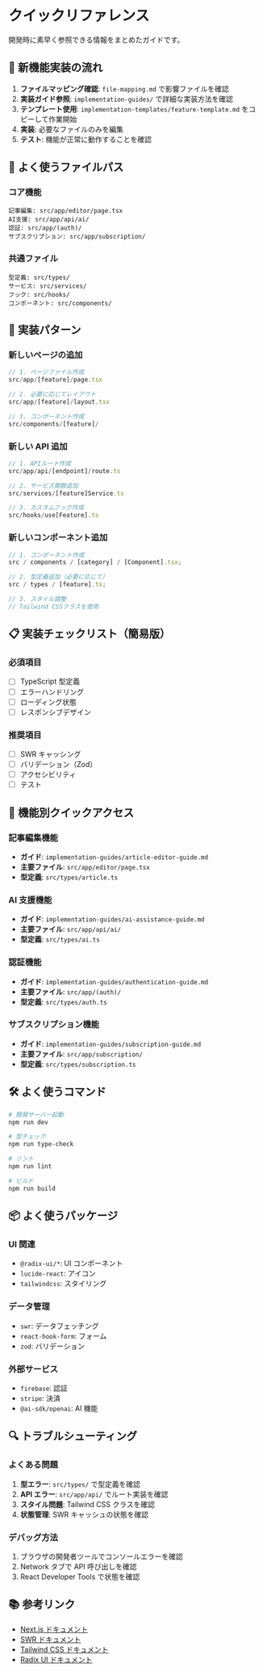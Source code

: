 # クイックリファレンス

開発時に素早く参照できる情報をまとめたガイドです。

## 🚀 新機能実装の流れ

1. **ファイルマッピング確認**: `file-mapping.md` で影響ファイルを確認
2. **実装ガイド参照**: `implementation-guides/` で詳細な実装方法を確認
3. **テンプレート使用**: `implementation-templates/feature-template.md` をコピーして作業開始
4. **実装**: 必要なファイルのみを編集
5. **テスト**: 機能が正常に動作することを確認

## 📁 よく使うファイルパス

### コア機能

```
記事編集: src/app/editor/page.tsx
AI支援: src/app/api/ai/
認証: src/app/(auth)/
サブスクリプション: src/app/subscription/
```

### 共通ファイル

```
型定義: src/types/
サービス: src/services/
フック: src/hooks/
コンポーネント: src/components/
```

## 🔧 実装パターン

### 新しいページの追加

```typescript
// 1. ページファイル作成
src/app/[feature]/page.tsx

// 2. 必要に応じてレイアウト
src/app/[feature]/layout.tsx

// 3. コンポーネント作成
src/components/[feature]/
```

### 新しい API 追加

```typescript
// 1. APIルート作成
src/app/api/[endpoint]/route.ts

// 2. サービス関数追加
src/services/[feature]Service.ts

// 3. カスタムフック作成
src/hooks/use[Feature].ts
```

### 新しいコンポーネント追加

```typescript
// 1. コンポーネント作成
src / components / [category] / [Component].tsx;

// 2. 型定義追加（必要に応じて）
src / types / [feature].ts;

// 3. スタイル調整
// Tailwind CSSクラスを使用
```

## 📋 実装チェックリスト（簡易版）

### 必須項目

- [ ] TypeScript 型定義
- [ ] エラーハンドリング
- [ ] ローディング状態
- [ ] レスポンシブデザイン

### 推奨項目

- [ ] SWR キャッシング
- [ ] バリデーション（Zod）
- [ ] アクセシビリティ
- [ ] テスト

## 🎯 機能別クイックアクセス

### 記事編集機能

- **ガイド**: `implementation-guides/article-editor-guide.md`
- **主要ファイル**: `src/app/editor/page.tsx`
- **型定義**: `src/types/article.ts`

### AI 支援機能

- **ガイド**: `implementation-guides/ai-assistance-guide.md`
- **主要ファイル**: `src/app/api/ai/`
- **型定義**: `src/types/ai.ts`

### 認証機能

- **ガイド**: `implementation-guides/authentication-guide.md`
- **主要ファイル**: `src/app/(auth)/`
- **型定義**: `src/types/auth.ts`

### サブスクリプション機能

- **ガイド**: `implementation-guides/subscription-guide.md`
- **主要ファイル**: `src/app/subscription/`
- **型定義**: `src/types/subscription.ts`

## 🛠️ よく使うコマンド

```bash
# 開発サーバー起動
npm run dev

# 型チェック
npm run type-check

# リント
npm run lint

# ビルド
npm run build
```

## 📦 よく使うパッケージ

### UI 関連

- `@radix-ui/*`: UI コンポーネント
- `lucide-react`: アイコン
- `tailwindcss`: スタイリング

### データ管理

- `swr`: データフェッチング
- `react-hook-form`: フォーム
- `zod`: バリデーション

### 外部サービス

- `firebase`: 認証
- `stripe`: 決済
- `@ai-sdk/openai`: AI 機能

## 🔍 トラブルシューティング

### よくある問題

1. **型エラー**: `src/types/` で型定義を確認
2. **API エラー**: `src/app/api/` でルート実装を確認
3. **スタイル問題**: Tailwind CSS クラスを確認
4. **状態管理**: SWR キャッシュの状態を確認

### デバッグ方法

1. ブラウザの開発者ツールでコンソールエラーを確認
2. Network タブで API 呼び出しを確認
3. React Developer Tools で状態を確認

## 📚 参考リンク

- [Next.js ドキュメント](https://nextjs.org/docs)
- [SWR ドキュメント](https://swr.vercel.app/)
- [Tailwind CSS ドキュメント](https://tailwindcss.com/docs)
- [Radix UI ドキュメント](https://www.radix-ui.com/docs)
